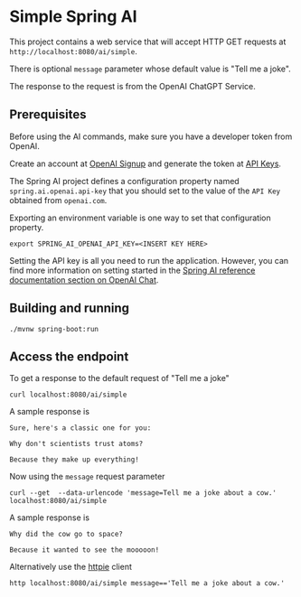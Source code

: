 # Simple Spring AI

This project contains a web service that will accept HTTP GET requests at
`http://localhost:8080/ai/simple`.

There is optional `message` parameter whose default value is "Tell me a joke".

The response to the request is from the OpenAI ChatGPT Service.

## Prerequisites

Before using the AI commands, make sure you have a developer token from OpenAI.

Create an account at [OpenAI Signup](https://platform.openai.com/signup) and generate the token at [API Keys](https://platform.openai.com/account/api-keys).

The Spring AI project defines a configuration property named `spring.ai.openai.api-key` that you should set to the value of the `API Key` obtained from `openai.com`.

Exporting an environment variable is one way to set that configuration property.
```shell
export SPRING_AI_OPENAI_API_KEY=<INSERT KEY HERE>
```

Setting the API key is all you need to run the application.
However, you can find more information on setting started in the [Spring AI reference documentation section on OpenAI Chat](https://docs.spring.io/spring-ai/reference/api/clients/openai-chat.html).

## Building and running

```
./mvnw spring-boot:run
```

## Access the endpoint

To get a response to the default request of "Tell me a joke"

```shell 
curl localhost:8080/ai/simple
```

A sample response is 

```text
Sure, here's a classic one for you:

Why don't scientists trust atoms?

Because they make up everything!
```

Now using the `message` request parameter
```shell
curl --get  --data-urlencode 'message=Tell me a joke about a cow.' localhost:8080/ai/simple 
```

A sample response is

```text
Why did the cow go to space?

Because it wanted to see the mooooon!
```

Alternatively use the [httpie](https://httpie.io/) client
```shell
http localhost:8080/ai/simple message=='Tell me a joke about a cow.'
```
